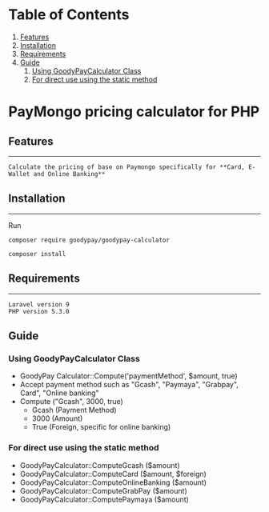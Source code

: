 # Table of Contents
1. [Features](#Features)
2. [Installation](#Installation)
3. [Requirements](#Requirements)
4. [Guide](#Guide)
    1. [Using GoodyPayCalculator Class](#Class)
    2. [For direct use using the static method](#Method)


# PayMongo pricing calculator for PHP

## Features<a name="Features"></a>
------------
```
Calculate the pricing of base on Paymongo specifically for **Card, E-Wallet and Online Banking**
```
## Installation<a name="Installation"></a>
------------
Run

```
composer require goodypay/goodypay-calculator

composer install
```

## Requirements<a name="Requirements"></a>
------------

```
Laravel version 9
PHP version 5.3.0

```

## Guide <a name="Guide"></a>

### Using GoodyPayCalculator Class<a name="Class"></a>
- GoodyPay Calculator::Compute('paymentMethod', $amount, true)
- Accept payment method such as "Gcash", "Paymaya", "Grabpay", Card", "Online banking"
- Compute ("Gcash", 3000, true)
    - Gcash (Payment Method)
    - 3000 (Amount)
    - True (Foreign, specific for online banking)

### For direct use using the static method<a name="Method"></a>

- GoodyPayCalculator::ComputeGcash ($amount)
- GoodyPayCalculator::ComputeCard ($amount, $foreign)
- GoodyPayCalculator::ComputeOnlineBanking ($amount)
- GoodyPayCalculator::ComputeGrabPay ($amount)
- GoodyPayCalculator::ComputePaymaya ($amount)


